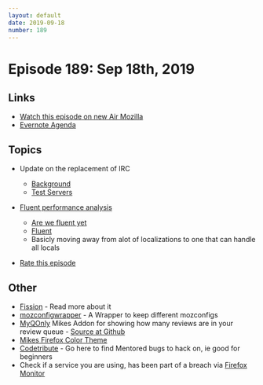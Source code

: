 ```yaml
---
layout: default
date: 2019-09-18
number: 189
---
```


# Episode 189: Sep 18th, 2019

## Links
* [Watch this episode on new Air Mozilla](https://air.mozilla.org/event-redirect/342295/)
* [Evernote Agenda](https://www.evernote.com/shard/s434/client/snv?noteGuid=1d3ee8f8-4e82-46b4-bb4e-04e9a9258f18&noteKey=32801a3ad676d439&sn=https%3A%2F%2Fwww.evernote.com%2Fshard%2Fs434%2Fsh%2F1d3ee8f8-4e82-46b4-bb4e-04e9a9258f18%2F32801a3ad676d439&title=September%2B18th%252C%2B2019%2B-%2BEpisode%2B189)

## Topics
* Update on the replacement of IRC
  - [Background](http://exple.tive.org/blarg/2019/04/26/synchronous-text/)
  - [Test Servers](https://discourse.mozilla.org/t/synchronous-messaging-at-mozilla-trial-servers-feedback/44871)
* [Fluent performance analysis](https://docs.google.com/document/d/1AL3AXRi9qSWY6xYwo5pRNrwScXQkBGQrN12d-dVUnRE/edit?usp=sharing)
  - [Are we fluent yet](https://arewefluentyet.com)
  - [Fluent](https://projectfluent.org)
  - Basicly moving away from alot of localizations to one that can handle all locals

* [Rate this episode](https://forms.gle/RECrdBEsqCRckTy79)

## Other
* [Fission](https://firefox-source-docs.mozilla.org/dom/dom/Fission.html) - Read more about it
* [mozconfigwrapper](https://github.com/ahal/mozconfigwrapper) - A Wrapper to keep different mozconfigs
* [MyQOnly](https://addons.mozilla.org/en-US/firefox/addon/myqonly/) Mikes Addon for showing how many reviews are in your review queue - [Source at Github](https://github.com/mikeconley/myqonly)
* [Mikes Firefox Color Theme](https://addons.mozilla.org/en-US/firefox/addon/electricbluegaloo/)
* [Codetribute](https://codetribute.mozilla.org/) - Go here to find Mentored bugs to hack on, ie good for beginners
* Check if a service you are using, has been part of a breach via [Firefox Monitor](https://monitor.firefox.com/breaches)
